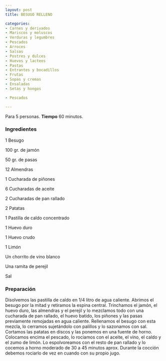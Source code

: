 ```yaml
---
layout: post
title: BESUGO RELLENO

categories:
- Carnes y derivados
- Mariscos y moluscos
- Verduras y legumbres
- Pescados
- Arroces
- Salsas
- Postres y dulces
- Huevos y lacteos
- Pastas
- Entrantes y bocadillos
- Frutas
- Sopas y cremas
- Ensaladas
- Setas y hongos

- Pescados

---
```


Para 5 personas.
<b>Tiempo</b> 60 minutos.

<h3>Ingredientes</h3>

1 Besugo

100 gr. de jamón

50 gr. de pasas

12 Almendras

1 Cucharada de piñones

6 Cucharadas de aceite

2 Cucharadas de pan rallado

2 Patatas

1 Pastilla de caldo concentrado

1 Huevo duro

1 Huevo crudo

1 Limón

Un chorrito de vino blanco

Una ramita de perejil

Sal

<h3>Preparación</h3>

Disolvemos las pastilla de caldo en 1/4 litro de agua caliente. Abrimos el besugo por la mitad y retiramos la espina central. Trinchamos el jamón, el huevo duro, las almendras y el perejil y lo mezclamos todo con una cucharada de pan rallado, el huevo batido, los piñones y las pasas previamente remojadas en agua caliente. Rellenamos el besugo con esta mezcla, lo cerramos sujetándolo con palillos y lo sazonamos con sal. Cortamos las patatas en discos y las ponemos en una fuente de horno. Colocamos encima el pescado, lo rociamos con el aceite, el vino, el caldo y el zumo de limón. Lo espolvoreamos con el resto de pan rallado y lo cocemos a horno moderado de 30 a 45 minutos aprox. Durante la cocción debemos rociarlo de vez en cuando con su propio jugo.


